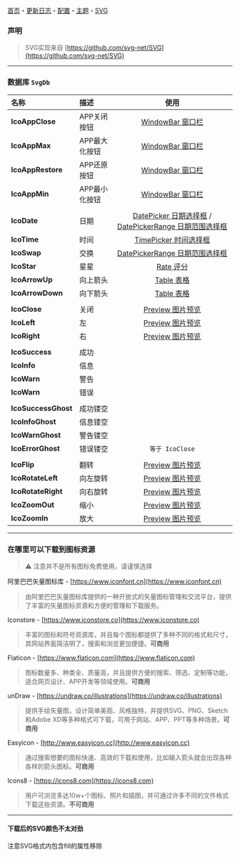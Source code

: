 ﻿[首页](Home.md)・[更新日志](UpdateLog.md)・[配置](Config.md)・[主题](Theme.md)・[SVG](SVG.md)

### 声明

> SVG实现来自 [https://github.com/svg-net/SVG](https://github.com/svg-net/SVG)

---

### 数据库 `SvgDb`

名称 | 描述 | 使用 |
:--|:--|:--:|
**IcoAppClose** | APP关闭按钮 | [WindowBar 窗口栏](Control/WindowBar) |
**IcoAppMax** | APP最大化按钮 | [WindowBar 窗口栏](Control/WindowBar) |
**IcoAppRestore** | APP还原按钮 | [WindowBar 窗口栏](Control/WindowBar) |
**IcoAppMin** | APP最小化按钮 | [WindowBar 窗口栏](Control/WindowBar) |
|||
**IcoDate** | 日期 | [DatePicker 日期选择框](Control/DatePicker) / [DatePickerRange 日期范围选择框](Control/DatePicker#datepickerrange) |
**IcoTime** | 时间 | [TimePicker 时间选择框](Control/TimePicker) |
**IcoSwap** | 交换 | [DatePickerRange 日期范围选择框](Control/DatePicker#datepickerrange) |
**IcoStar** | 星星 | [Rate 评分](Control/Rate) |
**IcoArrowUp** | 向上箭头 | [Table 表格](Control/Table) |
**IcoArrowDown** | 向下箭头 | [Table 表格](Control/Table) |
|||
**IcoClose** | 关闭 | [Preview 图片预览](Control/Preview) |
**IcoLeft** | 左 | [Preview 图片预览](Control/Preview) |
**IcoRight** | 右 | [Preview 图片预览](Control/Preview) |
|||
**IcoSuccess** | 成功 |  |
**IcoInfo** | 信息 |  |
**IcoWarn** | 警告 |  |
**IcoWarn** | 错误 |  |
|||
**IcoSuccessGhost** | 成功镂空 |  |
**IcoInfoGhost** | 信息镂空 |  |
**IcoWarnGhost** | 警告镂空 |  |
**IcoErrorGhost** | 错误镂空 | `等于 IcoClose` |
|||
**IcoFlip** | 翻转 | [Preview 图片预览](Control/Preview) |
**IcoRotateLeft** | 向左旋转 | [Preview 图片预览](Control/Preview) |
**IcoRotateRight** | 向右旋转 | [Preview 图片预览](Control/Preview) |
**IcoZoomOut** | 缩小 | [Preview 图片预览](Control/Preview) |
**IcoZoomIn** | 放大 | [Preview 图片预览](Control/Preview) |

---

### 在哪里可以下载到图标资源

> ⚠ 注意并不是所有图标免费使用，请谨慎选择

阿里巴巴矢量图标库 - [https://www.iconfont.cn](https://www.iconfont.cn)
> 由阿里巴巴矢量图标库提供的一种开放式的矢量图标管理和交流平台，提供了丰富的矢量图标资源和方便的管理和下载服务。

Iconstore - [https://www.iconstore.co](https://www.iconstore.co)
> 丰富的图标和符号资源库，并且每个图标都提供了多种不同的格式和尺寸，其网站界面简洁明了，搜索和浏览更加便捷。**可商用**

Flaticon - [https://www.flaticon.com](https://www.flaticon.com)
> 图标数量多、种类全、质量高，并且提供方便的搜索、筛选、定制等功能，适合网页设计、APP开发等领域使用。**可商用**

unDraw - [https://undraw.co/illustrations](https://undraw.co/illustrations)
> 提供手绘矢量图，设计简单美观、风格独特，并提供SVG、PNG、Sketch和Adobe XD等多种格式可下载，可用于网站、APP、PPT等多种场景。**可商用**

Easyicon - [http://www.easyicon.cc](http://www.easyicon.cc)
> 通过搜索想要的图标快速、高效的下载和使用，比如输入箭头就会出现各种各样的箭头图标。**可商用**

Icons8 - [https://icons8.com](https://icons8.com)
> 用户可浏览多达10w+个图标、照片和插图，并可通过许多不同的文件格式下载这些资源。**不可商用**

---

#### 下载后的SVG颜色不太对劲

注意SVG格式内包含fill的属性移除